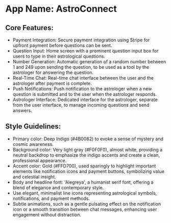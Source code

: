 # **App Name**: AstroConnect

## Core Features:

- Payment Integration: Secure payment integration using Stripe for upfront payment before questions can be sent.
- Question Input: Home screen with a prominent question input box for users to type in their astrological questions.
- Number Generation: Automatic generation of a random number between 1 and 249 upon sending the question, to be used as a tool by the astrologer for answering the question.
- Real-Time Chat: Real-time chat interface between the user and the astrologer after payment is complete.
- Push Notifications: Push notification to the astrologer when a new question is submitted and to the user when the astrologer responds.
- Astrologer Interface: Dedicated interface for the astrologer, separate from the user interface, to manage incoming questions and send answers.

## Style Guidelines:

- Primary color: Deep Indigo (#4B0082) to evoke a sense of mystery and cosmic awareness.
- Background color: Very light gray (#F0F0F0), almost white, providing a neutral backdrop to emphasize the indigo accents and create a clean, professional appearance.
- Accent color: Gold (#FFD700), used sparingly to highlight important elements like notification icons and payment buttons, symbolizing value and celestial insight.
- Body and headline font: 'Alegreya', a humanist serif font, offering a blend of elegance and contemporary style.
- Use elegant, minimalist line icons representing astrological symbols, notifications, and payment methods.
- Subtle animations, such as a gentle pulsating effect on the notification icon or a smooth transition between chat messages, enhancing user engagement without distraction.